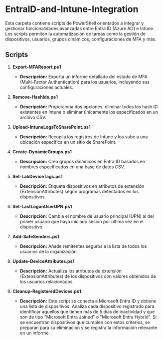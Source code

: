 # EntraID-and-Intune-Integration

Esta carpeta contiene scripts de PowerShell orientados a integrar y gestionar funcionalidades avanzadas entre Entra ID (Azure AD) e Intune. Los scripts permiten la automatización de tareas como la gestión de dispositivos, usuarios, grupos dinámicos, configuraciones de MFA y más.

## Scripts

1. **Export-MFAReport.ps1**
   - **Descripción:** Exporta un informe detallado del estado de MFA (Multi-Factor Authentication) para los usuarios, incluyendo sus configuraciones actuales.

2. **Remove-HashIds.ps1**
   - **Descripción:** Proporciona dos opciones: eliminar todos los hash ID existentes en Intune o eliminar únicamente los especificados en un archivo CSV.

3. **Upload-IntuneLogsToSharePoint.ps1**
   - **Descripción:** Recopila los registros de Intune y los sube a una ubicación específica en un sitio de SharePoint.

4. **Create-DynamicGroups.ps1**
   - **Descripción:** Crea grupos dinámicos en Entra ID basados en nombres especificados en una base de datos CSV.
     
5. **Set-LabDeviceTags.ps1**
   - **Descripción:** Etiqueta dispositivos en atributos de extensión (ExtensionAttributes) según programas detectados en los dispositivos.

6. **Set-LastLogonUserUPN.ps1**
   - **Descripción:** Cambia el nombre de usuario principal (UPN) al del primer usuario que haya iniciado sesión por última vez en el dispositivo.

7. **Add-SafeSenders.ps1**
   - **Descripción:** Añade remitentes seguros a la lista de todos los usuarios de la organización.

8. **Update-DeviceAttributes.ps1**
   - **Descripción:** Actualiza los atributos de extensión (ExtensionAttributes) de los dispositivos con valores obtenidos de los usuarios relacionados.

9. **Cleanup-RegisteredDevices.ps1**
   - **Descripción:** Este script se conecta a Microsoft Entra ID y obtiene una lista de dispositivos. Analiza cada dispositivo registrado para identificar aquellos que tienen más de 5 días de inactividad y que son de tipo "Microsoft Entra Joined" o "Microsoft Entra Hybrid". Si se encuentran dispositivos que cumplen con estos criterios, se preparan para su eliminación y se registra la información relevante en un informe.    
